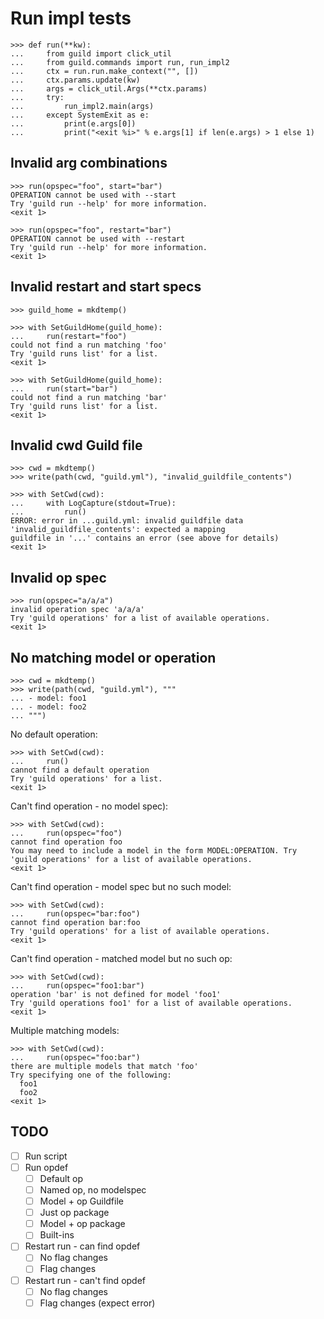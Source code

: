 # Run impl tests

    >>> def run(**kw):
    ...     from guild import click_util
    ...     from guild.commands import run, run_impl2
    ...     ctx = run.run.make_context("", [])
    ...     ctx.params.update(kw)
    ...     args = click_util.Args(**ctx.params)
    ...     try:
    ...         run_impl2.main(args)
    ...     except SystemExit as e:
    ...         print(e.args[0])
    ...         print("<exit %i>" % e.args[1] if len(e.args) > 1 else 1)

## Invalid arg combinations

    >>> run(opspec="foo", start="bar")
    OPERATION cannot be used with --start
    Try 'guild run --help' for more information.
    <exit 1>

    >>> run(opspec="foo", restart="bar")
    OPERATION cannot be used with --restart
    Try 'guild run --help' for more information.
    <exit 1>

## Invalid restart and start specs

    >>> guild_home = mkdtemp()

    >>> with SetGuildHome(guild_home):
    ...     run(restart="foo")
    could not find a run matching 'foo'
    Try 'guild runs list' for a list.
    <exit 1>

    >>> with SetGuildHome(guild_home):
    ...     run(start="bar")
    could not find a run matching 'bar'
    Try 'guild runs list' for a list.
    <exit 1>

## Invalid cwd Guild file

    >>> cwd = mkdtemp()
    >>> write(path(cwd, "guild.yml"), "invalid_guildfile_contents")

    >>> with SetCwd(cwd):
    ...     with LogCapture(stdout=True):
    ...         run()
    ERROR: error in ...guild.yml: invalid guildfile data
    'invalid_guildfile_contents': expected a mapping
    guildfile in '...' contains an error (see above for details)
    <exit 1>

## Invalid op spec

    >>> run(opspec="a/a/a")
    invalid operation spec 'a/a/a'
    Try 'guild operations' for a list of available operations.
    <exit 1>

## No matching model or operation

    >>> cwd = mkdtemp()
    >>> write(path(cwd, "guild.yml"), """
    ... - model: foo1
    ... - model: foo2
    ... """)

No default operation:

    >>> with SetCwd(cwd):
    ...     run()
    cannot find a default operation
    Try 'guild operations' for a list.
    <exit 1>

Can't find operation - no model spec):

    >>> with SetCwd(cwd):
    ...     run(opspec="foo")
    cannot find operation foo
    You may need to include a model in the form MODEL:OPERATION. Try
    'guild operations' for a list of available operations.
    <exit 1>

Can't find operation - model spec but no such model:

    >>> with SetCwd(cwd):
    ...     run(opspec="bar:foo")
    cannot find operation bar:foo
    Try 'guild operations' for a list of available operations.
    <exit 1>

Can't find operation - matched model but no such op:

    >>> with SetCwd(cwd):
    ...     run(opspec="foo1:bar")
    operation 'bar' is not defined for model 'foo1'
    Try 'guild operations foo1' for a list of available operations.
    <exit 1>

Multiple matching models:

    >>> with SetCwd(cwd):
    ...     run(opspec="foo:bar")
    there are multiple models that match 'foo'
    Try specifying one of the following:
      foo1
      foo2
    <exit 1>

## TODO

- [ ] Run script
- [ ] Run opdef
  - [ ] Default op
  - [ ] Named op, no modelspec
  - [ ] Model + op Guildfile
  - [ ] Just op package
  - [ ] Model + op package
  - [ ] Built-ins
- [ ] Restart run - can find opdef
  - [ ] No flag changes
  - [ ] Flag changes
- [ ] Restart run - can't find opdef
  - [ ] No flag changes
  - [ ] Flag changes (expect error)
